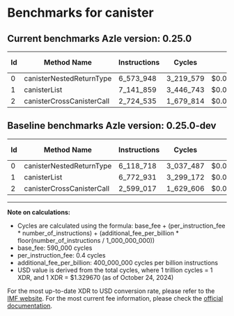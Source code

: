 # Benchmarks for canister

## Current benchmarks Azle version: 0.25.0

| Id  | Method Name               | Instructions | Cycles    | USD           | USD/Million Calls | Change                            |
| --- | ------------------------- | ------------ | --------- | ------------- | ----------------- | --------------------------------- |
| 0   | canisterNestedReturnType  | 6_573_948    | 3_219_579 | $0.0000042810 | $4.28             | <font color="red">+455_230</font> |
| 1   | canisterList              | 7_141_859    | 3_446_743 | $0.0000045830 | $4.58             | <font color="red">+368_928</font> |
| 2   | canisterCrossCanisterCall | 2_724_535    | 1_679_814 | $0.0000022336 | $2.23             | <font color="red">+125_518</font> |

## Baseline benchmarks Azle version: 0.25.0-dev

| Id  | Method Name               | Instructions | Cycles    | USD           | USD/Million Calls |
| --- | ------------------------- | ------------ | --------- | ------------- | ----------------- |
| 0   | canisterNestedReturnType  | 6_118_718    | 3_037_487 | $0.0000040389 | $4.03             |
| 1   | canisterList              | 6_772_931    | 3_299_172 | $0.0000043868 | $4.38             |
| 2   | canisterCrossCanisterCall | 2_599_017    | 1_629_606 | $0.0000021668 | $2.16             |

---

**Note on calculations:**

- Cycles are calculated using the formula: base_fee + (per_instruction_fee \* number_of_instructions) + (additional_fee_per_billion \* floor(number_of_instructions / 1_000_000_000))
- base_fee: 590_000 cycles
- per_instruction_fee: 0.4 cycles
- additional_fee_per_billion: 400_000_000 cycles per billion instructions
- USD value is derived from the total cycles, where 1 trillion cycles = 1 XDR, and 1 XDR = $1.329670 (as of October 24, 2024)

For the most up-to-date XDR to USD conversion rate, please refer to the [IMF website](https://www.imf.org/external/np/fin/data/rms_sdrv.aspx).
For the most current fee information, please check the [official documentation](https://internetcomputer.org/docs/current/developer-docs/gas-cost#execution).
